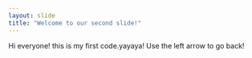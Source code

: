 ```yaml
---
layout: slide
title: "Welcome to our second slide!"
---
```

Hi everyone! this is my first code.yayaya!
Use the left arrow to go back!
